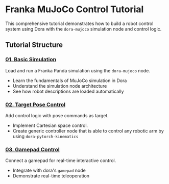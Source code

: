 # Franka MuJoCo Control Tutorial

This comprehensive tutorial demonstrates how to build a robot control system using Dora with the `dora-mujoco` simulation node and control logic.

## Tutorial Structure

### [01. Basic Simulation](basic_simulation/)
Load and run a Franka Panda simulation using the `dora-mujoco` node.
- Learn the fundamentals of MuJoCo simulation in Dora
- Understand the simulation node architecture
- See how robot descriptions are loaded automatically

### [02. Target Pose Control](target_pose_control/) 
Add control logic with pose commands as target.
- Implement Cartesian space control.
- Create generic controller node that is able to control any robotic arm by using `dora-pytorch-kinematics`

### [03. Gamepad Control](gamepad_control/)
Connect a gamepad for real-time interactive control.
- Integrate with dora's `gamepad` node
- Demonstrate real-time teleoperation
